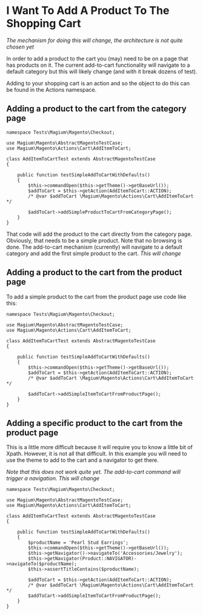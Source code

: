 # I Want To Add A Product To The Shopping Cart

*The mechanism for doing this will change, the architecture is not quite chosen yet*

In order to add a product to the cart you (may) need to be on a page that has products on it.  The current add-to-cart functionality will navigate to a default category but this will likely change (and with it break dozens of test).

Adding to your shopping cart is an action and so the object to do this can be found in the Actions namespace.

## Adding a product to the cart from the category page

```
namespace Tests\Magium\Magento\Checkout;

use Magium\Magento\AbstractMagentoTestCase;
use Magium\Magento\Actions\Cart\AddItemToCart;

class AddItemToCartTest extends AbstractMagentoTestCase
{

    public function testSimpleAddToCartWithDefaults()
    {
        $this->commandOpen($this->getTheme()->getBaseUrl());
        $addToCart = $this->getAction(AddItemToCart::ACTION);
        /* @var $addToCart \Magium\Magento\Actions\Cart\AddItemToCart */

        $addToCart->addSimpleProductToCartFromCategoryPage();
    }
}
```

That code will add the product to the cart directly from the category page.  Obviously, that needs to be a simple product.  Note that no browsing is done.  The add-to-cart mechanism (currently) will navigate to a default category and add the first simple product to the cart.  *This will change*

## Adding a product to the cart from the product page

To add a simple product to the cart from the product page use code like this:

```
namespace Tests\Magium\Magento\Checkout;

use Magium\Magento\AbstractMagentoTestCase;
use Magium\Magento\Actions\Cart\AddItemToCart;

class AddItemToCartTest extends AbstractMagentoTestCase
{

    public function testSimpleAddToCartWithDefaults()
    {
        $this->commandOpen($this->getTheme()->getBaseUrl());
        $addToCart = $this->getAction(AddItemToCart::ACTION);
        /* @var $addToCart \Magium\Magento\Actions\Cart\AddItemToCart */

        $addToCart->addSimpleItemToCartFromProductPage();
    }
}
```

## Adding a specific product to the cart from the product page

This is a little more difficult because it will require you to know a little bit of Xpath.  However, it is not all that difficult.  In this example you will need to use the theme to add to the cart and a navigator to get there.

*Note that this does not work quite yet.  The add-to-cart command will trigger a navigation.  This will change*

```
namespace Tests\Magium\Magento\Checkout;

use Magium\Magento\AbstractMagentoTestCase;
use Magium\Magento\Actions\Cart\AddItemToCart;

class AddItemToCartTest extends AbstractMagentoTestCase
{

    public function testSimpleAddToCartWithDefaults()
    {
        $productName = 'Pearl Stud Earrings';
        $this->commandOpen($this->getTheme()->getBaseUrl());
        $this->getNavigator()->navigateTo('Accessories/Jewelry');
        $this->getNavigator(Product::NAVIGATOR)->navigateTo($productName);
        $this->assertTitleContains($productName);

        $addToCart = $this->getAction(AddItemToCart::ACTION);
        /* @var $addToCart \Magium\Magento\Actions\Cart\AddItemToCart */
        $addToCart->addSimpleItemToCartFromProductPage();
    }
}
```